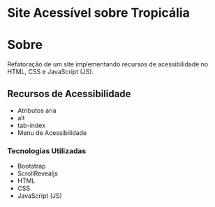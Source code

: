 # Site Acessível sobre Tropicália

# Sobre
Refatoração de um site implementando recursos de acessibilidade no HTML, CSS e JavaScript (JS).

## Recursos de Acessibilidade
- Atributos aria
- alt
- tab-index
- Menu de Acessibilidade

### Tecnologias Utilizadas
- Bootstrap
- ScrollRevealjs
- HTML
- CSS
- JavaScript (JS)